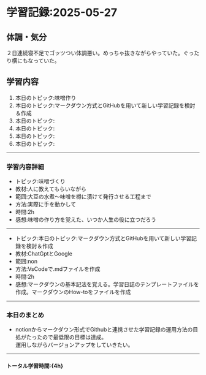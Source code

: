 # 学習記録:2025-05-27

## 体調・気分
２日連続寝不足でゴッツつい体調悪い。めっちゃ抜きながらやっていた。ぐったり横にもなっていた。

## 学習内容
1. 本日のトピック:味噌作り
1. 本日のトピック:マークダウン方式とGitHubを用いて新しい学習記録を検討＆作成
1. 本日のトピック:
1. 本日のトピック:
1. 本日のトピック:
1. 本日のトピック:

---

### 学習内容詳細
- トピック:味噌づくり
- 教材:人に教えてもらいながら
- 範囲:大豆の水煮〜味噌を樽に漬けて発行させる工程まで
- 方法:実際に手を動かして
- 時間:2h
- 感想:味噌の作り方を覚えた、いつか人生の役に立つだろう
---
- トピック:本日のトピック:マークダウン方式とGitHubを用いて新しい学習記録を検討＆作成
- 教材:ChatGptとGoogle
- 範囲:non
- 方法:VsCodeで.mdファイルを作成
- 時間:2h
- 感想:マークダウンの基本記法を覚える。学習日誌のテンプレートファイルを作成。マークダウンのHow-toをファイルを作成

---

### 本日のまとめ
- notionからマークダウン形式でGithubと連携させた学習記録の運用方法の目処がたったので最低限の目標は達成。<br>
運用しながらバージョンアップをしていきたい。
---

#### トータル学習時間:{4h}